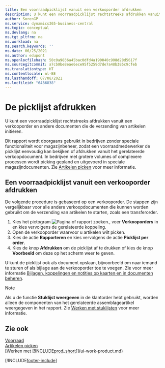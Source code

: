 ```yaml
---
title: Een voorraadpicklijst vanuit een verkooporder afdrukken
description: U kunt een voorraadpicklijst rechtstreeks afdrukken vanuit een verkooporder, verkoop, factuur en andere uitgaande verkoopdocumenten.
author: SorenGP
ms.service: dynamics365-business-central
ms.topic: conceptual
ms.devlang: na
ms.tgt_pltfrm: na
ms.workload: na
ms.search.keywords: ''
ms.date: 06/25/2021
ms.author: edupont
ms.openlocfilehash: 50c0a9836a45bac0dfd4a190040c908d28d5617f
ms.sourcegitcommit: a7cb0be8eae6ece95f5259d7de7a48b385c9cfeb
ms.translationtype: HT
ms.contentlocale: nl-BE
ms.lasthandoff: 07/08/2021
ms.locfileid: "6436838"
---
```

# <a name="print-the-picking-list"></a>De picklijst afdrukken

U kunt een voorraadpicklijst rechtstreeks afdrukken vanuit een verkooporder en andere documenten die de verzending van artikelen initiëren.

Dit rapport wordt doorgaans gebruikt in bedrijven zonder speciale functionaliteit voor magazijnbeheer, zodat een voorraadmedewerker de picklijst eenvoudig kan bekijken of afdrukken vanuit het gerelateerde verkoopdocument. In bedrijven met grotere volumes of complexere processen wordt picking gepland en uitgevoerd in speciale magazijndocumenten. Zie [Artikelen picken](warehouse-pick-items.md) voor meer informatie.

## <a name="to-print-a-picking-list-from-a-sales-order"></a>Een voorraadpicklijst vanuit een verkooporder afdrukken

De volgende procedure is gebaseerd op een verkooporder. De stappen zijn vergelijkbaar voor alle andere verkoopdocumenten die kunnen worden gebruikt om de verzending van artikelen te starten, zoals een transferorder.

1. Kies het pictogram ![Pagina of rapport zoeken.](media/ui-search/search_small.png "Pictogram Pagina of rapport zoeken"), voer **Verkooporders** in en kies vervolgens de gerelateerde koppeling.  
2. Open de verkooporder waarvoor u artikelen wilt picken.  
3. Kies de actie **Rapporteren** en kies vervolgens de actie **Picklijst per order**.  
4. Kies de knop **Afdrukken** om de picklijst af te drukken of kies de knop **Voorbeeld** om deze op het scherm weer te geven.

U kunt de picklijst ook als document opslaan, bijvoorbeeld om naar iemand te sturen of als bijlage aan de verkooporder toe te voegen. Zie voor meer informatie [Bijlagen, koppelingen en notities op kaarten en in documenten beheren](ui-how-add-link-to-record.md).

> [!NOTE]
> Als u de functie **Stuklijst weergeven** in de klantorder hebt gebruikt, worden alleen de componenten van het gerelateerde assemblageartikel weergegeven in het rapport. Zie [Werken met stuklijsten](inventory-how-work-BOMs.md) voor meer informatie.

## <a name="see-also"></a>Zie ook

[Voorraad](inventory-manage-inventory.md)  
[Artikelen picken](warehouse-pick-items.md)  
[Werken met [!INCLUDE[prod_short](includes/prod_short.md)]](ui-work-product.md)  

[!INCLUDE[footer-include](includes/footer-banner.md)]